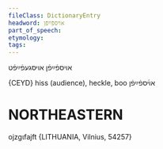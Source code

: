 ```yaml
---
fileClass: DictionaryEntry
headword: אויספֿײַפֿן
part_of_speech: 
etymology: 
tags: 
---
```

אויספֿײַפֿן
אויסגעפֿײַפֿט

{CEYD}
hiss (audience), heckle, boo אױ֜ספֿײַפֿן

NORTHEASTERN
==============

ojzgɩfajft {LITHUANIA, Vilnius, 54257}